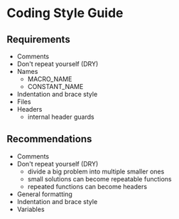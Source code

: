 # Coding Style Guide

## Requirements

* Comments
* Don't repeat yourself (DRY)
* Names
  * MACRO_NAME
  * CONSTANT_NAME
* Indentation and brace style
* Files
* Headers
  * internal header guards

## **Recommendations**

* Comments
* Don't repeat yourself (DRY)
  * divide a big problem into multiple smaller ones
  * small solutions can become repeatable functions
  * repeated functions can become headers
* General formatting
* Indentation and brace style
* Variables
